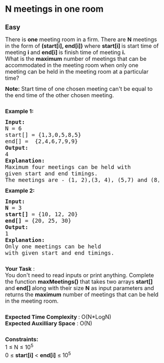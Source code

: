 # N meetings in one room
## Easy 
<div class="problem-statement" style="user-select: auto;">
                <p style="user-select: auto;"></p><p style="user-select: auto;"><span style="font-size: 18px; user-select: auto;">There is <strong style="user-select: auto;">one</strong> meeting room in a firm. There are <strong style="user-select: auto;">N</strong> meetings in the form of <strong style="user-select: auto;">(start[i], end[i])</strong> where <strong style="user-select: auto;">start[i]&nbsp;</strong>is start time of meeting <strong style="user-select: auto;">i </strong>and <strong style="user-select: auto;">end[i] </strong>is finish time of meeting <strong style="user-select: auto;">i.</strong><br style="user-select: auto;">
What is the <strong style="user-select: auto;">maximum</strong> number of meetings that can be accommodated in the meeting room when only one meeting can be held in the meeting room at a particular time? </span></p>

<p style="user-select: auto;"><span style="font-size: 18px; user-select: auto;"><strong style="user-select: auto;">Note:</strong>&nbsp;Start time of one chosen meeting can't be equal to the end time of the other chosen meeting.</span></p>

<p style="user-select: auto;"><br style="user-select: auto;">
<span style="font-size: 18px; user-select: auto;"><strong style="user-select: auto;">Example 1:</strong></span></p>

<pre style="user-select: auto;"><span style="font-size: 18px; user-select: auto;"><strong style="user-select: auto;">Input:
</strong>N = 6
start[] = {1,3,0,5,8,5}
end[] =  {2,4,6,7,9,9}
<strong style="user-select: auto;">Output: </strong>
4<strong style="user-select: auto;">
Explanation:
</strong>Maximum four meetings can be held with
given start and end timings.</span>
<span style="font-size: 18px; user-select: auto;">The meetings are - (1, 2),(3, 4), (5,7) and (8,9)</span>
</pre>

<p style="user-select: auto;"><span style="font-size: 18px; user-select: auto;"><strong style="user-select: auto;">Example 2:</strong></span></p>

<pre style="user-select: auto;"><span style="font-size: 18px; user-select: auto;"><strong style="user-select: auto;">Input:
N</strong> = 3
<strong style="user-select: auto;">start[]</strong> = {10, 12, 20}
<strong style="user-select: auto;">end[]</strong> = {20, 25, 30}
<strong style="user-select: auto;">Output: </strong>
1<strong style="user-select: auto;">
Explanation:
</strong>Only one&nbsp;meetings can be held
with given start and end timings.</span></pre>

<p style="user-select: auto;"><br style="user-select: auto;">
<span style="font-size: 18px; user-select: auto;"><strong style="user-select: auto;">Your Task</strong>&nbsp;:<br style="user-select: auto;">
You don't need to read inputs or print anything. Complete the function <strong style="user-select: auto;">maxMeetings()</strong><em style="user-select: auto;">&nbsp;</em>that takes two&nbsp;arrays <strong style="user-select: auto;">start[] </strong>and <strong style="user-select: auto;">end[] </strong>along with their size <strong style="user-select: auto;">N</strong> as input parameters and returns the <strong style="user-select: auto;">maximum</strong> number of meetings that can be held in the meeting room.</span></p>

<p style="user-select: auto;"><br style="user-select: auto;">
<span style="font-size: 18px; user-select: auto;"><strong style="user-select: auto;">Expected Time Complexity </strong>: O(N*LogN)</span><br style="user-select: auto;">
<span style="font-size: 18px; user-select: auto;"><strong style="user-select: auto;">Expected Auxilliary Space</strong> : O(N)</span></p>

<p style="user-select: auto;"><br style="user-select: auto;">
<span style="font-size: 18px; user-select: auto;"><strong style="user-select: auto;">Constraints:</strong></span><br style="user-select: auto;">
<span style="font-size: 18px; user-select: auto;">1 ≤ N&nbsp;≤ 10<sup style="user-select: auto;">5</sup></span><br style="user-select: auto;">
<span style="font-size: 18px; user-select: auto;">0 ≤ <strong style="user-select: auto;">star</strong>t<strong style="user-select: auto;">[i]</strong> &lt; <strong style="user-select: auto;">end[i]</strong>&nbsp;≤ 10<sup style="user-select: auto;">5</sup></span></p>
 <p style="user-select: auto;"></p>
            </div>